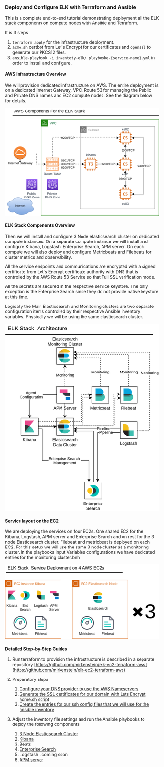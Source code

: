 ### Deploy and Configure  ELK with Terraform and Ansible
This is a complete end-to-end tutorial demonstrating deployment all the ELK stack components on compute nodes with Ansible and Terraform.


It is 3 steps 
1. `terraform apply` for the infrastructure deployment. 
2. `acme.sh` certbot from Let's Encrypt for our  certificates and `openssl` to generate our PKCS12 files. 
3. `ansible-playbook -i inventoty-elk/ playbooke-{service-name}.yml` in order to install and configure.


#### AWS Infrastructure Overview 
We will provision dedicated infrastructure on AWS.
The entire deployment is on a dedicated Internet Gateway, VPC, Route 53 for managing the Public and Private DNS names and EC2 compute nodes.
See the diagram below for details.

![Image AWS](./img/AWS-Components.png)

#### ELK Stack Components Overview  
Then we will install and configure 3 Node elasticsearch cluster on dedicated compute instances. 
On a separate compute instance we will install and configure Kibana, Logstash, Enterprise Search, APM server.
On each compute we will also deploy and configure Metricbeats and Filebeats for cluster metrics and observability.

All the service endpoints and communications are encrypted with a signed certificate from Let's Encrypt certificate authority
with DNS that is controlled by the AWS Route 53 Service so that Full SSL verification mode.

All the secrets are secured in the respective service keystore. The only exception is the Enterprise Search since they do not 
provide native keystore at this time.

Logically the Main Elasticsearch and Monitoring clusters are two separate configuration items controlled by
their respective Ansible inventory variables.
Physically we will be using the same elasticsearch cluster. 


![Image ELK](./img/AWS-Components-ELK-Stack.png)

#### Service layout on the EC2
We are deploying the services on four EC2s. One shared EC2 for the Kibana, Logstash, APM server and Enterprise Search and on rest for the 3 node Elasticsearch cluster.
Filebeat and metricbeat is deployed on each EC2. 
For this setup we will use the same 3 node cluster as a monitoring cluster. In the playbooks  input Variables  configurations we have dedicated entries for the monitoring cluster.bnh 

![Image ELK](./img/AWS-Components-EC2.png)
#### Detailed Step-by-Step Guides 
1. Run terraform to provision the infrastructure is described in a separate repository [https://github.com/mirkenstein/elk-ec2-terraform-aws](https://github.com/mirkenstein/elk-ec2-terraform-aws)
2. Preparatory steps
   1. [Configure your DNS provider to use the AWS Nameservers](./README_DNS.md) 
   2. [Generate the SSL certificates for our domain with Lets Encrypt acme.sh script](./README_SSL_CERTS.md)
   3. [Create the entries for our ssh config files that we will use for the ansible inventory](./README_PREPARE_ANSIBLE.md)
   
3. Adjust the inventory file settings and run the Ansible playbooks to deploy the following components
   1. [3 Node Elasticsearch Cluster](./INSTALL_ELASTIC.md)
   2. [Kibana](./INSALL_KIBANA.md)
   3. [Beats](./INSTALL_BEATS.md)
   4. [Enterprise Search](./INSTALL_ENT_SEARCH.md)
   5. Logstash ..coming soon
   6. [APM server](./INSTALL_APM_SERVER.md) 

